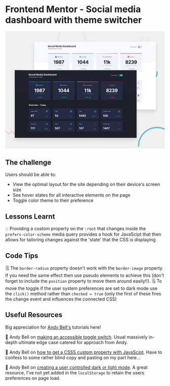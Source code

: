 # Frontend Mentor - Social media dashboard with theme switcher

![Design preview for the Social media dashboard with theme switcher coding challenge](./design/desktop-preview.jpg)

## The challenge

Users should be able to:

- View the optimal layout for the site depending on their device's screen size
- See hover states for all interactive elements on the page
- Toggle color theme to their preference

## Lessons Learnt

💡 Providing a custom property on the `:root` that changes inside the `prefers-color-scheme` media query provides a hook for JavaScipt that then allows for tailoring changes against the 'state' that the CSS is displaying

## Code Tips

🗒 The `border-radius` property doesn't work with the `border-image` property. If you need the same effect then use pseudo elements to achieve this (don't forget to include the `position` property to move them around easily!!).
🗒 To move the toggle if the user system preferences are set to dark mode use the `click()` method rather than `checked = true` (only the first of these fires the change event and influences the connected CSS)

## Useful Resources

Big appreciation for [Andy Bell's](https://piccalil.li) tutorials here!

🔗 Andy Bell on [making an accessible toggle switch](https://piccalil.li/tutorial/solution-002-toggle-switch). Usual massively in-depth ultimate edge case catered for approach from Andy.

🔗 Andy Bell on [how to get a CSSS custom property with JavaScipt](https://piccalil.li/tutorial/get-css-custom-property-value-with-javascript). Have to confess to some rather blind copy and pasting on my part here...

🔗 Andy Bell on [creating a user controlled dark or light mode](https://piccalil.li/tutorial/create-a-user-controlled-dark-or-light-mode). A great resource, I've not yet added in the `localStorage` to retain the users preferences on page load.
